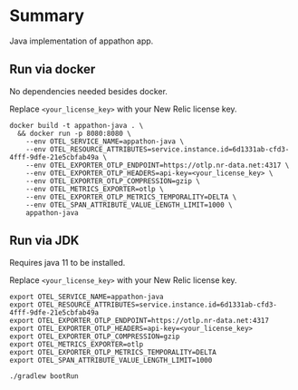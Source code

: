 # Summary

Java implementation of appathon app.

## Run via docker

No dependencies needed besides docker.

Replace `<your_license_key>` with your New Relic license key.

```shell
docker build -t appathon-java . \
  && docker run -p 8080:8080 \
    --env OTEL_SERVICE_NAME=appathon-java \
    --env OTEL_RESOURCE_ATTRIBUTES=service.instance.id=6d1331ab-cfd3-4fff-9dfe-21e5cbfab49a \
    --env OTEL_EXPORTER_OTLP_ENDPOINT=https://otlp.nr-data.net:4317 \
    --env OTEL_EXPORTER_OTLP_HEADERS=api-key=<your_license_key> \
    --env OTEL_EXPORTER_OTLP_COMPRESSION=gzip \
    --env OTEL_METRICS_EXPORTER=otlp \
    --env OTEL_EXPORTER_OTLP_METRICS_TEMPORALITY=DELTA \
    --env OTEL_SPAN_ATTRIBUTE_VALUE_LENGTH_LIMIT=1000 \
    appathon-java
```

## Run via JDK

Requires java 11 to be installed. 

Replace `<your_license_key>` with your New Relic license key.

```shell
export OTEL_SERVICE_NAME=appathon-java
export OTEL_RESOURCE_ATTRIBUTES=service.instance.id=6d1331ab-cfd3-4fff-9dfe-21e5cbfab49a
export OTEL_EXPORTER_OTLP_ENDPOINT=https://otlp.nr-data.net:4317
export OTEL_EXPORTER_OTLP_HEADERS=api-key=<your_license_key>
export OTEL_EXPORTER_OTLP_COMPRESSION=gzip
export OTEL_METRICS_EXPORTER=otlp
export OTEL_EXPORTER_OTLP_METRICS_TEMPORALITY=DELTA
export OTEL_SPAN_ATTRIBUTE_VALUE_LENGTH_LIMIT=1000

./gradlew bootRun
```